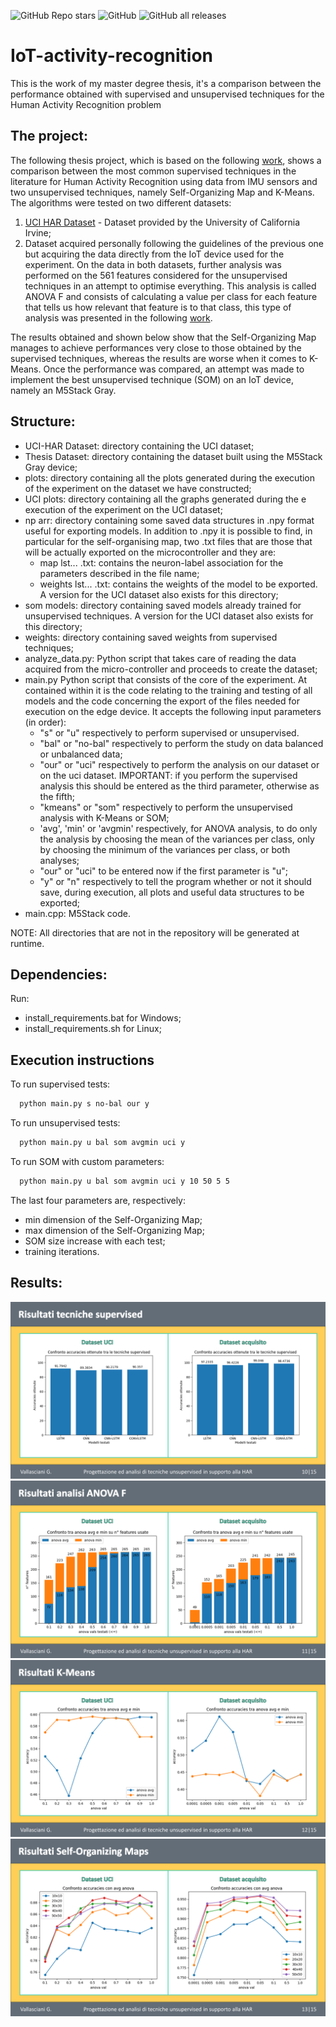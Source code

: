 ![GitHub Repo stars](https://img.shields.io/github/stars/Sc1anso/IoT-activity-recognition)
![GitHub](https://img.shields.io/github/license/Sc1anso/IoT-activity-recognition)
![GitHub all releases](https://img.shields.io/github/downloads/Sc1anso/IoT-activity-recognition/total)



# IoT-activity-recognition
This is the work of my master degree thesis, it's a comparison between the performance obtained with supervised and unsupervised techniques for the Human Activity Recognition problem

## The project:
The following thesis project, which is based on the following [work](https://ieeexplore.ieee.org/document/9217830), shows a comparison between the most common supervised techniques in the literature for Human Activity Recognition using data from IMU sensors and two unsupervised techniques, namely Self-Organizing Map and K-Means.
The algorithms were tested on two different datasets:
 1) [UCI HAR Dataset](https://archive.ics.uci.edu/dataset/240/human+activity+recognition+using+smartphones) - Dataset provided by the University of California Irvine;
 2) Dataset acquired personally following the guidelines of the previous one but acquiring the data directly from the IoT device used for the experiment.
On the data in both datasets, further analysis was performed on the 561 features considered for the unsupervised techniques in an attempt to optimise everything. This analysis is called ANOVA F and consists of calculating a value per class for each feature that tells us how relevant that feature is to that class, this type of analysis was presented in the following [work](https://ieeexplore.ieee.org/document/8215500).

The results obtained and shown below show that the Self-Organizing Map manages to achieve performances very close to those obtained by the supervised techniques, whereas the results are worse when it comes to K-Means.
Once the performance was compared, an attempt was made to implement the best unsupervised technique (SOM) on an IoT device, namely an M5Stack Gray.

## Structure:
- UCI-HAR Dataset: directory containing the UCI dataset;
- Thesis Dataset: directory containing the dataset built using the M5Stack Gray device;
- plots: directory containing all the plots generated during the execution of the experiment on the dataset we have constructed;
- UCI plots: directory containing all the graphs generated during the e execution of the experiment on the UCI dataset;
- np arr: directory containing some saved data structures in .npy format useful for exporting models. In addition to .npy it is possible to find, in particular for the self-organising map, two .txt files that are those that will be actually exported on the microcontroller and they are:
    - map lst... .txt: contains the neuron-label association for the parameters described in the file name;
    - weights lst... .txt: contains the weights of the model to be exported.
    A version for the UCI dataset also exists for this directory;
- som models: directory containing saved models already trained for unsupervised techniques.
A version for the UCI dataset also exists for this directory;
- weights: directory containing saved weights from supervised techniques;
- analyze_data.py: Python script that takes care of reading the data acquired from the micro-controller and proceeds to create the dataset;
- main.py Python script that consists of the core of the experiment. At contained within it is the code relating to the training and testing of all models and the code concerning the export of the files needed for execution on the edge device. It accepts the following input parameters (in order):   
    - "s" or "u" respectively to perform supervised or unsupervised.
    - "bal" or "no-bal" respectively to perform the study on data balanced or unbalanced data;
    - "our" or "uci" respectively to perform the analysis on our dataset or on the uci dataset. IMPORTANT: if you perform the supervised analysis this should be entered as the third parameter, otherwise as the fifth;
    - "kmeans" or "som" respectively to perform the unsupervised analysis with K-Means or SOM;
    - 'avg', 'min' or 'avgmin' respectively, for ANOVA analysis, to do only the analysis by choosing the mean of the variances per class, only by choosing the minimum of the variances per class, or both analyses;
    - "our" or "uci" to be entered now if the first parameter is "u";
    - "y" or "n" respectively to tell the program whether or not it should save, during execution, all plots and useful data structures to be exported;
- main.cpp: M5Stack code.
 
 NOTE: All directories that are not in the repository will be generated at runtime.

 ## Dependencies:
Run:
- install_requirements.bat for Windows;
- install_requirements.sh for Linux;

## Execution instructions

To run supervised tests:

```bash
  python main.py s no-bal our y
```
To run unsupervised tests:

```bash
  python main.py u bal som avgmin uci y
```
To run SOM with custom parameters:

```bash
  python main.py u bal som avgmin uci y 10 50 5 5
```

The last four parameters are, respectively:
- min dimension of the Self-Organizing Map;
- max dimension of the Self-Organizing Map;
- SOM size increase with each test;
- training iterations.


## Results:
![Supervised](https://github.com/Sc1anso/IoT-activity-recognition/blob/main/imgs/diap1.PNG)
![ANOVAF](https://github.com/Sc1anso/IoT-activity-recognition/blob/main/imgs/diap2.PNG)
![KMEANS](https://github.com/Sc1anso/IoT-activity-recognition/blob/main/imgs/diap3.PNG)
![SOM](https://github.com/Sc1anso/IoT-activity-recognition/blob/main/imgs/diap4.PNG)
